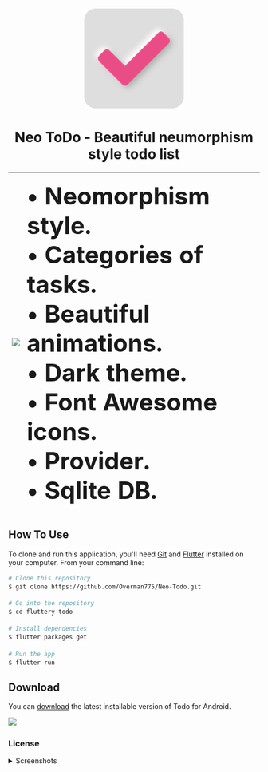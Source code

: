 <h1 align="center">
<img src="./assets/icon/icon.png" width="200"/></br></br>
Neo ToDo - Beautiful neumorphism style todo list
</h1>


|<img src="./screenshots/animation.gif" width="400" />|<p align="left"><font size="18">• Neomorphism style.</br>• Categories of tasks.</br>• Beautiful animations.</br>• Dark theme.</br>• Font Awesome icons.</br>• Provider.</br>• Sqlite DB.</font></p>|
|---|---|


## How To Use

To clone and run this application, you'll need [Git](https://git-scm.com) and [Flutter](https://flutter.dev/docs/get-started/install) installed on your computer. From your command line:

```bash
# Clone this repository
$ git clone https://github.com/Overman775/Neo-Todo.git

# Go into the repository
$ cd fluttery-todo

# Install dependencies
$ flutter packages get

# Run the app
$ flutter run
```

## Download

You can [download](https://play.google.com/store/apps/details?id=com.flutter.bananavolt.neumorphism.neo.todo) the latest installable version of Todo for Android.

 <a href="https://play.google.com/store/apps/details?id=com.flutter.bananavolt.neumorphism.neo.todo"><img src="https://play.google.com/intl/en_us/badges/images/generic/en_badge_web_generic.png" width="250"></a>


### License

<details>
  <summary>Screenshots</summary>

| ![Screenshot 1](https://raw.github.com/Overman775/Neo-Todo/master/screenshots/flutter_01.png) | ![Screenshot 2](https://raw.github.com/Overman775/Neo-Todo/master/screenshots/flutter_02.png) | ![Screenshot 3](https://raw.github.com/Overman775/Neo-Todo/master/screenshots/flutter_03.png) |
|---|---|---|
| ![Screenshot 4](https://raw.github.com/Overman775/Neo-Todo/master/screenshots/flutter_04.png) | ![Screenshot 5](https://raw.github.com/Overman775/Neo-Todo/master/screenshots/flutter_05.png) | ![Screenshot 6](https://raw.github.com/Overman775/Neo-Todo/master/screenshots/flutter_06.png) |

</detail>

### License

```
MIT License

Copyright (c) 2020 Alexey Zdorovykh

Permission is hereby granted, free of charge, to any person obtaining a copy
of this software and associated documentation files (the "Software"), to deal
in the Software without restriction, including without limitation the rights
to use, copy, modify, merge, publish, distribute, sublicense, and/or sell
copies of the Software, and to permit persons to whom the Software is
furnished to do so, subject to the following conditions:

The above copyright notice and this permission notice shall be included in all
copies or substantial portions of the Software.

THE SOFTWARE IS PROVIDED "AS IS", WITHOUT WARRANTY OF ANY KIND, EXPRESS OR
IMPLIED, INCLUDING BUT NOT LIMITED TO THE WARRANTIES OF MERCHANTABILITY,
FITNESS FOR A PARTICULAR PURPOSE AND NONINFRINGEMENT. IN NO EVENT SHALL THE
AUTHORS OR COPYRIGHT HOLDERS BE LIABLE FOR ANY CLAIM, DAMAGES OR OTHER
LIABILITY, WHETHER IN AN ACTION OF CONTRACT, TORT OR OTHERWISE, ARISING FROM,
OUT OF OR IN CONNECTION WITH THE SOFTWARE OR THE USE OR OTHER DEALINGS IN THE
SOFTWARE.
```
